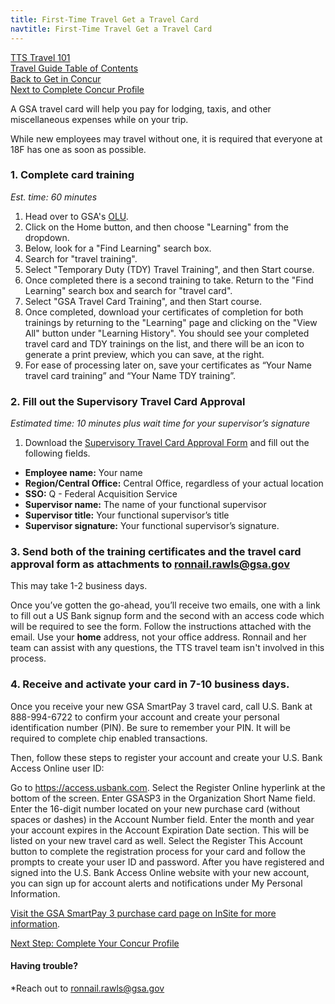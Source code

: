 ```yaml
---
title: First-Time Travel Get a Travel Card
navtitle: First-Time Travel Get a Travel Card
---
```


[TTS Travel 101](https://handbook.18f.gov/travel-101/) <br>
[Travel Guide Table of Contents]({{site.baseurl}}/travel-guide-table-of-contents) <br>
[Back to Get in Concur]({{site.baseurl}}/first-time-travel-get-in-concur) <br>
[Next to Complete Concur Profile]({{site.baseurl}}/first-time-travel-complete-concur-profile)

A GSA travel card will help you pay for lodging, taxis, and other miscellaneous expenses while on your trip.

While new employees may travel without one, it is required that everyone at 18F has one as soon as possible.

### 1. Complete card training

_Est. time: 60 minutes_

1. Head over to GSA's [OLU](https://gsaolu.gsa.gov).
2. Click on the Home button, and then choose "Learning" from the dropdown.
3. Below, look for a "Find Learning" search box.
4. Search for "travel training".
5. Select "Temporary Duty (TDY) Travel Training", and then Start course.
6. Once completed there is a second training to take. Return to the "Find Learning" search box and search for "travel card".
7. Select "GSA Travel Card Training", and then Start course.
8. Once completed, download your certificates of completion for both trainings by returning to the "Learning" page and clicking on the "View All" button under "Learning History". You should see your completed travel card and TDY trainings on the list, and there will be an icon to generate a print preview, which you can save, at the right.
9. For ease of processing later on, save your certificates as “Your Name travel card training” and “Your Name TDY training”.

### 2. Fill out the Supervisory Travel Card Approval

_Estimated time: 10 minutes plus wait time for your supervisor’s signature_

1. Download the [Supervisory Travel Card Approval Form](https://insite.gsa.gov/cdnstatic/Supervisory%20Travel%20Card%20Approval%20Form%20-%20GSA7662-19.pdf) and fill out the following fields.

  * **Employee name:** Your name
  * **Region/Central Office:** Central Office, regardless of your actual location
  * **SSO:** Q - Federal Acquisition Service
  * **Supervisor name:** The name of your functional supervisor
  * **Supervisor title:** Your functional supervisor’s title
  * **Supervisor signature:** Your functional supervisor’s signature.

### 3. Send both of the training certificates and the travel card approval form as attachments to [ronnail.rawls@gsa.gov](mailto:ronnail.rawls@gsa.gov)

This may take 1-2 business days.

Once you’ve gotten the go-ahead, you’ll receive two emails, one with a link to fill out a US Bank signup form and the second with an access code which will be required to see the form. Follow the instructions attached with the email. Use your **home** address, not your office address. Ronnail and her team can assist with any questions, the TTS travel team isn't involved in this process.

### 4. Receive and activate your card in 7-10 business days.

Once you receive your new GSA SmartPay 3 travel card, call U.S. Bank at 888-994-6722 to confirm your account and create your personal identification number (PIN). Be sure to remember your PIN. It will be required to complete chip enabled transactions.

Then, follow these steps to register your account and create your U.S. Bank Access Online user ID:

Go to https://access.usbank.com.
Select the Register Online hyperlink at the bottom of the screen.
Enter GSASP3 in the Organization Short Name field.
Enter the 16-digit number located on your new purchase card (without spaces or dashes) in the Account Number field.
Enter the month and year your account expires in the Account Expiration Date section. This will be listed on your new travel card as well.
Select the Register This Account button to complete the registration process for your card and follow the prompts to create your user ID and password.
After you have registered and signed into the U.S. Bank Access Online website with your new account, you can sign up for account alerts and notifications under My Personal Information.

[Visit the GSA SmartPay 3 purchase card page on InSite for more information](https://insite.gsa.gov/topics/acquisition-purchases-and-payments/gsa-purchase-card/preparing-and-implementing-gsa-smartpay-3-sp3).

[Next Step: Complete Your Concur Profile]({{site.baseurl}}/first-time-travel-complete-concur-profile)

#### Having trouble?

*Reach out to ronnail.rawls@gsa.gov
